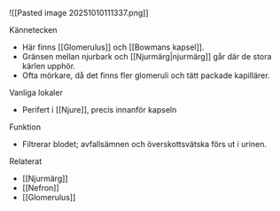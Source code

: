 ![[Pasted image 20251010111337.png]]

Kännetecken
- Här finns [[Glomerulus]] och [[Bowmans kapsel]]. 
- Gränsen mellan njurbark och [[Njurmärg|njurmärg]] går där de stora kärlen upphör.
- Ofta mörkare, då det finns fler glomeruli och tätt packade kapillärer.

Vanliga lokaler
- Perifert i [[Njure]], precis innanför kapseln 

Funktion
- Filtrerar blodet; avfallsämnen och överskottsvätska förs ut i urinen.

Relaterat
- [[Njurmärg]]
- [[Nefron]]
- [[Glomerulus]]
